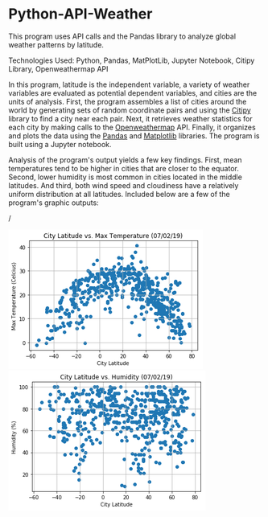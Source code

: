 # Python-API-Weather
This program uses API calls and the Pandas library to analyze global weather patterns by latitude.

Technologies Used: Python, Pandas, MatPlotLib, Jupyter Notebook, Citipy Library, Openweathermap API

In this program, latitude is the independent variable, a variety of weather variables are evaluated as potential dependent variables, and cities are the units of analysis. First, the program assembles a list of cities around the world by generating sets of random coordinate pairs and using the [Citipy](https://pypi.org/project/citipy/) library to find a city near each pair. Next, it retrieves weather statistics for each city by making calls to the [Openweathermap](https://openweathermap.org/api) API. Finally, it organizes and plots the data using the [Pandas](https://pandas.pydata.org/) and [Matplotlib](https://matplotlib.org/index.html) libraries. The program is built using a Jupyter notebook.

Analysis of the program's output yields a few key findings. First, mean temperatures tend to be higher in cities that are closer to the equator. Second, lower humidity is most common in cities located in the middle latitudes. And third, both wind speed and cloudiness have a relatively uniform distribution at all latitudes. Included below are a few of the program's graphic outputs:

/

![Image of Temperature Graph Code](images/Lat_Temp_Graph.png)![Image of Humidity Graph Code](images/Lat_Hum_Graph.png)

